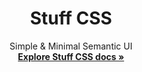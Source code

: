 
<h1 align="center">Stuff CSS</h1>

<p align="center">
  Simple & Minimal Semantic UI
  <br>
  <a href="https://github.com/fajarspace"><strong>Explore Stuff CSS docs »</strong></a>
  <br>
  